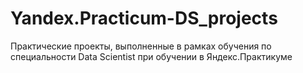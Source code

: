# Yandex.Practicum-DS_projects
Практические проекты, выполненные в рамках обучения по специальности Data Scientist при обучении в Яндекс.Практикуме

